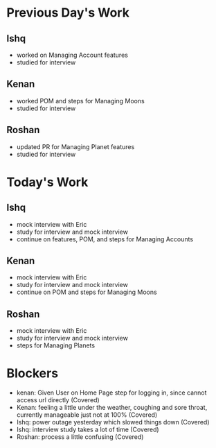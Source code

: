 # Previous Day's Work
## Ishq
- worked on Managing Account features
- studied for interview

## Kenan
- worked POM and steps for Managing Moons
- studied for interview

## Roshan
- updated PR for Managing Planet features
- studied for interview

# Today's Work
## Ishq
- mock interview with Eric
- study for interview and mock interview
- continue on features, POM, and steps for Managing Accounts

## Kenan
- mock interview with Eric
- study for interview and mock interview
- continue on POM and steps for Managing Moons

## Roshan
- mock interview with Eric
- study for interview and mock interview
- steps for Managing Planets

# Blockers
- kenan: Given User on Home Page step for logging in, since cannot access url directly (Covered)
- Kenan: feeling a little under the weather, coughing and sore throat, currently manageable just not at 100% (Covered)
- Ishq: power outage yesterday which slowed things down (Covered)
- Ishq: interview study takes a lot of time (Covered)
- Roshan: process a little confusing (Covered)

